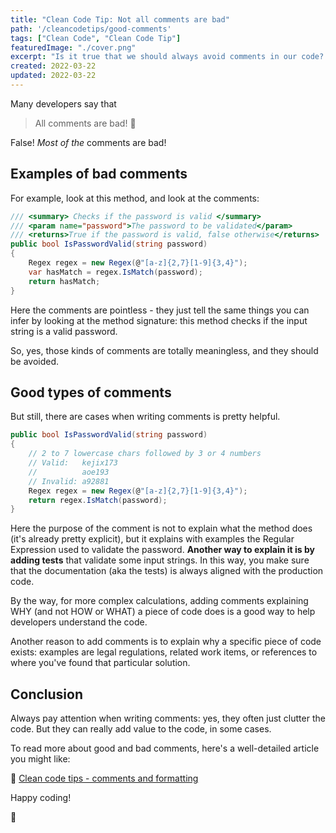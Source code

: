```yaml
---
title: "Clean Code Tip: Not all comments are bad"
path: '/cleancodetips/good-comments'
tags: ["Clean Code", "Clean Code Tip"]
featuredImage: "./cover.png"
excerpt: "Is it true that we should always avoid comments in our code? In my opinion, no: let's see when adding comments is not only good but necessary."
created: 2022-03-22
updated: 2022-03-22
---
```


Many developers say that

> All comments are bad! 💢

False! *Most of the* comments are bad!

## Examples of bad comments

For example, look at this method, and look at the comments:

```cs
/// <summary> Checks if the password is valid </summary>
/// <param name="password">The password to be validated</param>
/// <returns>True if the password is valid, false otherwise</returns>
public bool IsPasswordValid(string password)
{
    Regex regex = new Regex(@"[a-z]{2,7}[1-9]{3,4}");
    var hasMatch = regex.IsMatch(password);
    return hasMatch;
}
```

Here the comments are pointless - they just tell the same things you can infer by looking at the method signature: this method checks if the input string is a valid password.

So, yes, those kinds of comments are totally meaningless, and they should be avoided.

## Good types of comments

But still, there are cases when writing comments is pretty helpful.

```cs
public bool IsPasswordValid(string password)
{
    // 2 to 7 lowercase chars followed by 3 or 4 numbers
    // Valid:   kejix173
    //          aoe193
    // Invalid: a92881
    Regex regex = new Regex(@"[a-z]{2,7}[1-9]{3,4}");
    return regex.IsMatch(password);
}
```

Here the purpose of the comment is not to explain what the method does (it's already pretty explicit), but it explains with examples the Regular Expression used to validate the password. **Another way to explain it is by adding tests** that validate some input strings. In this way, you make sure that the documentation (aka the tests) is always aligned with the production code.

By the way, for more complex calculations, adding comments explaining WHY (and not HOW or WHAT) a piece of code does is a good way to help developers understand the code.

Another reason to add comments is to explain why a specific piece of code exists: examples are legal regulations, related work items, or references to where you've found that particular solution.

## Conclusion

Always pay attention when writing comments: yes, they often just clutter the code. But they can really add value to the code, in some cases.

To read more about good and bad comments, here's a well-detailed article you might like:

🔗 [Clean code tips - comments and formatting](https://www.code4it.dev/blog/clean-code-comments-and-formatting "Clean code tips - comments and formatting | Code4IT")

Happy coding!

🐧
